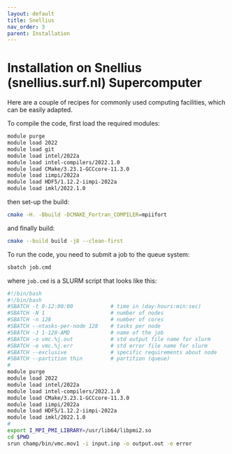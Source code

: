 ```yaml
---
layout: default
title: Snellius
nav_order: 3
parent: Installation
---
```


# Installation on **Snellius** (snellius.surf.nl) Supercomputer

Here are a couple of recipes for commonly used computing facilities, which can be easily adapted.

To compile the code, first load the required modules:

```bash
module purge
module load 2022
module load git
module load intel/2022a
module load intel-compilers/2022.1.0
module load CMake/3.23.1-GCCcore-11.3.0
module load iimpi/2022a
module load HDF5/1.12.2-iimpi-2022a
module load imkl/2022.1.0
```

then set-up the build:

```bash
cmake -H. -Bbuild -DCMAKE_Fortran_COMPILER=mpiifort
```

and finally build:
```bash
cmake --build build -j8 --clean-first
```

To run the code, you need to submit a job to the queue system:
```bash
sbatch job.cmd
```

where `job.cmd` is a SLURM script that looks like this:

```bash
#!/bin/bash
#!/bin/bash
#SBATCH -t 0-12:00:00            # time in (day-hours:min:sec)
#SBATCH -N 1                     # number of nodes
#SBATCH -n 128                   # number of cores
#SBATCH --ntasks-per-node 128    # tasks per node
#SBATCH -J 1-128-AMD             # name of the job
#SBATCH -o vmc.%j.out            # std output file name for slurm
#SBATCH -e vmc.%j.err            # std error file name for slurm
#SBATCH --exclusive              # specific requirements about node
#SBATCH --partition thin         # partition (queue)
#
module purge
module load 2022
module load intel/2022a
module load intel-compilers/2022.1.0
module load CMake/3.23.1-GCCcore-11.3.0
module load iimpi/2022a
module load HDF5/1.12.2-iimpi-2022a
module load imkl/2022.1.0
#
export I_MPI_PMI_LIBRARY=/usr/lib64/libpmi2.so
cd $PWD
srun champ/bin/vmc.mov1 -i input.inp -o output.out -e error
```

